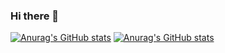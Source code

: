 ### Hi there 👋
[![Anurag's GitHub stats](https://github-readme-stats.vercel.app/api?username=LetterLiGO&include_all_commits=true&count_private=true&hide=star&show_icons=true)](https://github.com/anuraghazra/github-readme-stats)
[![Anurag's GitHub stats](https://github-readme-stats.vercel.app/api?username=LetterLi1997&include_all_commits=true&count_private=true&show_icons=true)](https://github.com/anuraghazra/github-readme-stats)

<!--
**LetterLiGo/LetterLiGO** is a ✨ _special_ ✨ repository because its `README.md` (this file) appears on your GitHub profile.

Here are some ideas to get you started:

- 🔭 I’m currently working on ...
- 🌱 I’m currently learning ...
- 👯 I’m looking to collaborate on ...
- 🤔 I’m looking for help with ...
- 💬 Ask me about ...
- 📫 How to reach me: ...
- 😄 Pronouns: ...
- ⚡ Fun fact: ...
-->

